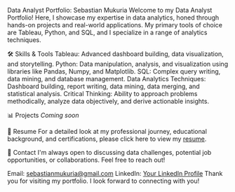 Data Analyst Portfolio: Sebastian Mukuria
Welcome to my Data Analyst Portfolio! Here, I showcase my expertise in data analytics, honed through hands-on projects and real-world applications. My primary tools of choice are Tableau, Python, and SQL, and I specialize in a range of analytics techniques.

🛠️ Skills & Tools
Tableau: Advanced dashboard building, data visualization, and storytelling.
Python: Data manipulation, analysis, and visualization using libraries like Pandas, Numpy, and Matplotlib.
SQL: Complex query writing, data mining, and database management.
Data Analytics Techniques: Dashboard building, report writing, data mining, data merging, and statistical analysis.
Critical Thinking: Ability to approach problems methodically, analyze data objectively, and derive actionable insights.

📊 Projects
_Coming soon_

📄 Resume
For a detailed look at my professional journey, educational background, and certifications, please click here to view my [resume](https://drive.google.com/file/d/1htbkY9tyOEfEBFjWEeYLG0LmR4CH22ke/view?usp=sharing).

📧 Contact
I'm always open to discussing data challenges, potential job opportunities, or collaborations. Feel free to reach out!

Email: sebastianmukuria@gmail.com
LinkedIn: [Your LinkedIn Profile]([url](https://www.linkedin.com/in/sebastian-mukuria/))
Thank you for visiting my portfolio. I look forward to connecting with you!

